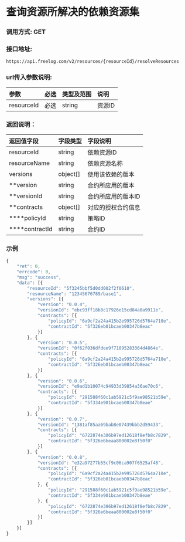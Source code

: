 # 查询资源所解决的依赖资源集

### 调用方式: GET

### 接口地址:

```
https://api.freelog.com/v2/resources/{resourceId}/resolveResources
```

### url传入参数说明:

| 参数 | 必选 | 类型及范围 | 说明 |
| :--- | :--- | :--- | :--- |
| resourceId | 必选 | string | 资源ID |

### 返回说明：

| 返回值字段 | 字段类型 | 字段说明 |
| :--- | :--- | :--- |
| resourceId | string | 依赖资源ID |
| resourceName | string | 依赖资源名称 |
| versions | object[] | 使用该依赖的版本 | 
| **version | string | 合约所应用的版本 |
| **versionId | string | 合约所应用的版本ID |
| **contracts | object[] | 对应的授权合约信息 |
| ****policyId | string | 策略ID |
| ****contractId | string | 合约ID |

### 示例

```js
{
	"ret": 0,
	"errcode": 0,
	"msg": "success",
	"data": [{
		"resourceId": "5f3245bbf5d0dd002f2f0610",
		"resourceName": "12345676789/base1",
		"versions": [{
			"version": "0.0.4",
			"versionId": "ebc93ff18b8c17926e15cd84a0a9911e",
			"contracts": [{
				"policyId": "6a9cf2a24a415b2e995726d5764a710e",
				"contractId": "5f326eb01bcaeb00347b8eac"
			}]
		}, {
			"version": "0.0.5",
			"versionId": "0f62f036dfdee9f71895283364d4864e",
			"contracts": [{
				"policyId": "6a9cf2a24a415b2e995726d5764a710e",
				"contractId": "5f326eb01bcaeb00347b8eac"
			}]
		}, {
			"version": "0.0.6",
			"versionId": "e9ad1b10074c94933d39854a36ae70c6",
			"contracts": [{
				"policyId": "291588f60c1ab5921c5f9ae98521b59e",
				"contractId": "5f334e901bcaeb00347b8eae"
			}]
		}, {
			"version": "0.0.7",
			"versionId": "1381af85aa69bab8e07439bbb2d59433",
			"contracts": [{
				"policyId": "6722874e306b97ed12618f8efb8c7829",
				"contractId": "5f326e6beaa800002e8f50f0"
			}]
		}, {
			"version": "0.0.8",
			"versionId": "e32a97277b55cf9c06ca907f6525af48",
			"contracts": [{
				"policyId": "6a9cf2a24a415b2e995726d5764a710e",
				"contractId": "5f326eb01bcaeb00347b8eac"
			}, {
				"policyId": "291588f60c1ab5921c5f9ae98521b59e",
				"contractId": "5f334e901bcaeb00347b8eae"
			}, {
				"policyId": "6722874e306b97ed12618f8efb8c7829",
				"contractId": "5f326e6beaa800002e8f50f0"
			}]
		}]
	}]
}
```